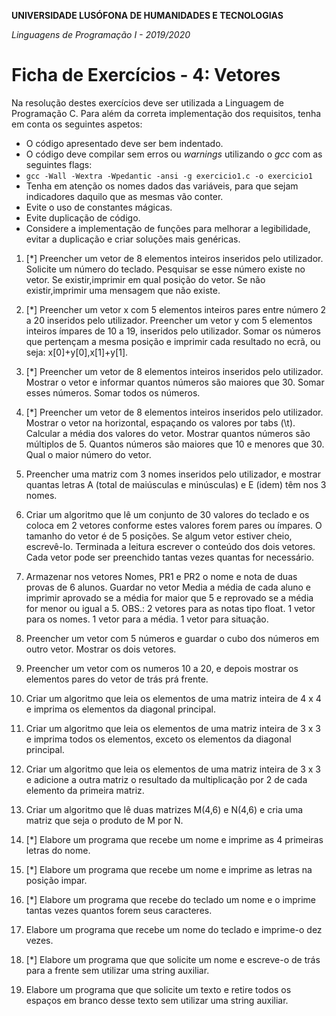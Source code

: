 **UNIVERSIDADE LUSÓFONA DE HUMANIDADES E TECNOLOGIAS**

*Linguagens de Programação I - 2019/2020*

# Ficha de Exercícios - 4: Vetores

Na resolução destes exercícios deve ser utilizada a Linguagem de Programação C. Para além da correta implementação dos requisitos, tenha em conta os seguintes aspetos:

- O código apresentado deve ser bem indentado. 
- O código deve compilar sem erros ou *warnings* utilizando o *gcc* com as seguintes flags:
- `gcc -Wall -Wextra -Wpedantic -ansi -g exercicio1.c -o exercicio1`
- Tenha em atenção os nomes dados das variáveis, para que sejam indicadores daquilo que as mesmas vão conter.
- Evite o uso de constantes mágicas. 
- Evite duplicação de código. 
- Considere a implementação de funções para melhorar a legibilidade, evitar a duplicação e criar soluções mais genéricas.


1. [\*]	Preencher um vetor de 8 elementos inteiros inseridos pelo utilizador. Solicite um número do teclado. Pesquisar se esse número existe no vetor. Se existir,imprimir em qual posição do vetor. Se não existir,imprimir uma mensagem que não existe.

2.	[\*] Preencher um vetor x com 5 elementos inteiros pares entre número 2 a 20 inseridos pelo utilizador. Preencher um vetor y com 5 elementos inteiros ímpares de 10 a 19, inseridos pelo utilizador.  Somar os números que pertençam a mesma posição e imprimir cada resultado no ecrã, ou seja: x[0]+y[0],x[1]+y[1].

3. [\*] Preencher um vetor de 8 elementos inteiros inseridos pelo utilizador. Mostrar o vetor e informar quantos números são maiores que 30. Somar esses números. Somar todos os números.

4. [\*] Preencher um vetor de 8 elementos inteiros inseridos pelo utilizador. Mostrar o vetor na horizontal, espaçando os valores por tabs (\t). Calcular a média dos valores do vetor. Mostrar quantos números são múltiplos de 5. Quantos números são maiores que 10 e menores que 30. Qual o maior número do vetor.

5.	Preencher uma matriz com 3 nomes inseridos pelo utilizador, e mostrar quantas letras A (total de maiúsculas e minúsculas) e E  (idem) têm nos 3 nomes.

6. Criar um algoritmo que lê um conjunto de 30 valores do teclado e os coloca em 2 vetores conforme estes valores forem pares ou ímpares. O tamanho do vetor é de 5 posições. Se algum vetor estiver cheio, escrevê-lo. Terminada a leitura escrever o conteúdo dos dois vetores. Cada vetor pode ser preenchido tantas vezes quantas for necessário.

7.	Armazenar nos vetores Nomes, PR1 e PR2 o nome e nota de duas provas de 6 alunos. Guardar no vetor Media a média de cada aluno e imprimir aprovado se a média for maior que 5 e reprovado se a média for menor ou igual a 5. OBS.: 2 vetores para as notas tipo float. 1 vetor para os nomes. 1 vetor para a média. 1 vetor para situação.

8.	Preencher um vetor com 5 números e guardar o cubo dos números em outro vetor. Mostrar os dois vetores.

9.	Preencher um vetor com os numeros 10 a 20, e depois mostrar os elementos pares do vetor de trás prá frente.

10.	Criar um algoritmo que leia os elementos de uma matriz inteira de 4 x 4 e imprima os elementos da diagonal principal.

11.	Criar um algoritmo que leia os elementos de uma matriz inteira de 3 x 3 e imprima todos os elementos, exceto os elementos da diagonal principal.

12.	Criar um algoritmo que leia os elementos de uma matriz inteira de 3 x 3 e adicione a outra matriz o resultado da multiplicação por 2 de cada elemento da primeira matriz.

13.	Criar um algoritmo que lê duas matrizes M(4,6) e N(4,6) e cria uma matriz que seja o produto de M por N.

14.	[\*] Elabore um programa que recebe um nome e imprime as 4 primeiras letras do nome.

15.	[\*] Elabore um programa que recebe um nome e imprime as letras na posição impar.

16.	[\*] Elabore um programa que recebe do teclado um nome e o imprime tantas vezes quantos forem seus caracteres.

17.	Elabore um programa que recebe um nome do teclado e imprime-o dez vezes.

18.	[\*] Elabore um programa que que solicite um nome e escreve-o de trás para a frente sem utilizar uma string auxiliar.

19.	Elabore um programa que que solicite um texto e retire todos os espaços em branco desse texto sem utilizar uma string auxiliar.
